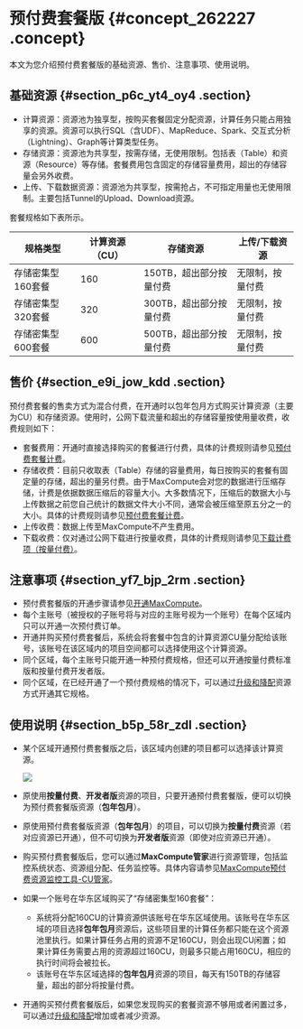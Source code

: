 # 预付费套餐版 {#concept_262227 .concept}

本文为您介绍预付费套餐版的基础资源、售价、注意事项、使用说明。

## 基础资源 {#section_p6c_yt4_oy4 .section}

-   计算资源：资源池为独享型，按购买套餐固定分配资源，计算任务只能占用独享的资源。资源可以执行SQL（含UDF）、MapReduce、Spark、交互式分析（Lightning）、Graph等计算类型任务。
-   存储资源：资源池为共享型，按需存储，无使用限制。包括表（Table）和资源（Resource）等存储。套餐费用包含固定的存储容量费用，超出的存储容量会另外收费。
-   上传、下载数据资源：资源池为共享型，按需抢占，不可指定用量也无使用限制。主要包括Tunnel的Upload、Download资源。

套餐规格如下表所示。

|规格类型|计算资源（CU）|存储资源|上传/下载资源|
|----|--------|----|-------|
|存储密集型160套餐|160|150TB，超出部分按量付费|无限制，按量付费|
|存储密集型320套餐|320|300TB，超出部分按量付费|无限制，按量付费|
|存储密集型600套餐|600|500TB，超出部分按量付费|无限制，按量付费|

## 售价 {#section_e9i_jow_kdd .section}

预付费套餐的售卖方式为混合付费，在开通时以包年包月方式购买计算资源（主要为CU）和存储资源。使用时，公网下载流量和超出的存储容量按使用量收费，收费规则如下：

-   套餐费用：开通时直接选择购买的套餐进行付费，具体的计费规则请参见[预付费套餐计费](../../../../cn.zh-CN/产品定价/套餐计费（预付费）.md#)。
-   存储收费：目前只收取表（Table）存储的容量费用，每日按购买的套餐有固定量的存储，超出的量另付费。由于MaxCompute会对您的数据进行压缩存储，计费是依据数据压缩后的容量大小。大多数情况下，压缩后的数据大小与上传数据之前您自己统计的数据文件大小不同，通常会被压缩至原五分之一的大小。具体的计费规则请参见[预付费套餐计费](../../../../cn.zh-CN/产品定价/套餐计费（预付费）.md#)。
-   上传收费：数据上传至MaxCompute不产生费用。
-   下载收费：仅对通过公网下载进行按量收费，具体的计费规则请参见[下载计费项（按量付费）](../../../../cn.zh-CN/产品定价/下载计费项（按量付费）.md#)。

## 注意事项 {#section_yf7_bjp_2rm .section}

-   预付费套餐版的开通步骤请参见[开通MaxCompute](../../../../cn.zh-CN/准备工作/开通MaxCompute.md#)。
-   每个主账号（被授权的子账号将与对应的主账号视为一个账号）在每个区域内只可以开通一次预付费订单。
-   开通并购买预付费套餐后，系统会将套餐中包含的计算资源CU量分配给该账号，该账号在该区域内的项目空间都可以选择使用这个计算资源。
-   同个区域，每个主账号只能开通一种预付费规格，但还可以开通按量付费标准版和按量付费开发者版。
-   同个区域，在已经开通了一个预付费规格的情况下，可以通过[升级和降配](../../../../cn.zh-CN/产品定价/升级和降配.md#)资源方式开通其它规格。

## 使用说明 {#section_b5p_58r_zdl .section}

-   某个区域开通预付费套餐版之后，该区域内创建的项目都可以选择该计算资源。

    ![](http://static-aliyun-doc.oss-cn-hangzhou.aliyuncs.com/assets/img/216661/155912404446747_zh-CN.jpg)

-   原使用**按量付费**、**开发者版**资源的项目，只要开通预付费套餐版，便可以切换为预付费套餐版资源（**包年包月**）。
-   原使用预付费套餐版资源（**包年包月**）的项目，可以切换为**按量付费**资源（若对应资源已开通），但不可切换为**开发者版**资源（即使对应资源已开通）。
-   购买预付费套餐版后，您可以通过**MaxCompute管家**进行资源管理，包括监控系统状态、资源组分配、任务监控等。具体内容请参见[MaxCompute预付费资源监控工具-CU管家](../../../../cn.zh-CN/使用指南/MaxCompute管家/MaxCompute预付费资源监控工具-CU管家.md#)。
-   如果一个账号在华东区域购买了“存储密集型160套餐”：
    -   系统将分配160CU的计算资源供该账号在华东区域使用。该账号在华东区域的项目选择**包年包月**资源后，这些项目里的计算任务都只能在这个资源池里执行。如果计算任务占用的资源不足160CU，则会出现CU闲置；如果计算任务需要占用的资源超过160CU，则最多只能占用160CU，相应的执行时间将会被拉长。
    -   该账号在华东区域选择的**包年包月**资源的项目，每天有150TB的存储容量，超出的部分将按量付费。
-   开通购买预付费套餐版后，如果您发现购买的套餐资源不够用或者闲置过多，可以通过[升级和降配](../../../../cn.zh-CN/产品定价/升级和降配.md#)增加或者减少资源。

